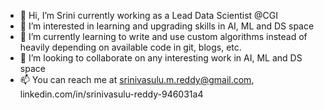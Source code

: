 - 👋 Hi, I’m Srini currently working as a Lead Data Scientist @CGI
- 👀 I’m interested in learning and upgrading skills in AI, ML and DS space
- 🌱 I’m currently learning to write and use custom algorithms instead of heavily depending on available code in git, blogs, etc.
- 💞️ I’m looking to collaborate on any interesting work in AI, ML and DS space
- 📫 You can reach me at srinivasulu.m.reddy@gmail.com, linkedin.com/in/srinivasulu-reddy-946031a4

<!---
Srini-1981/Srini-1981 is a ✨ special ✨ repository because its `README.md` (this file) appears on your GitHub profile.
You can click the Preview link to take a look at your changes.
--->

